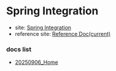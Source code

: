 # Spring Integration
- site: <a href="https://spring.io/projects/spring-integration" target="_blank">Spring Integration</a>
- reference site: <a href="https://docs.spring.io/spring-integration/reference/" target="_blank">Reference Doc(current)</a>

### docs list
- [20250906_Home](post/20250906_Home.md)